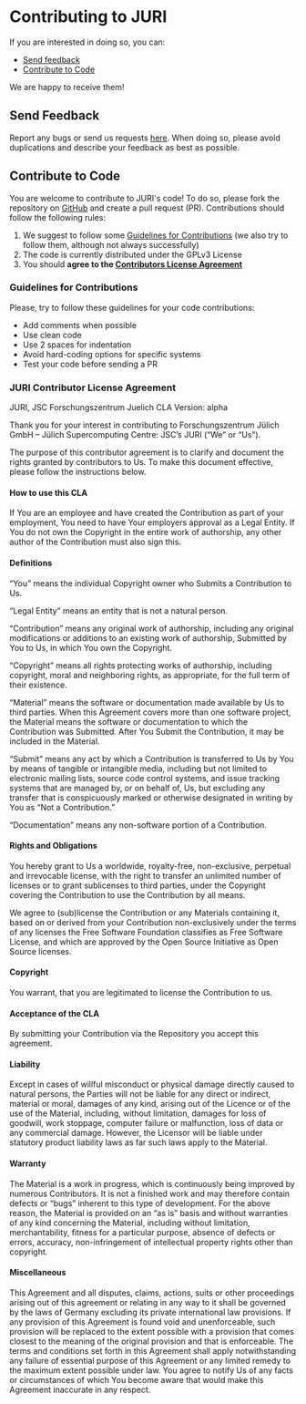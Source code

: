 # Contributing to JURI

If you are interested in doing so, you can:

- [Send feedback](#send-feedback)
- [Contribute to Code](#contribute-to-code)

We are happy to receive them!

## Send Feedback

Report any bugs or send us requests [here](https://github.com/FZJ-JSC/JURI/issues). When doing so, please avoid duplications and describe your feedback as best as possible.

## Contribute to Code

You are welcome to contribute to JURI's code! To do so, please fork the repository on [GitHub](https://github.com/FZJ-JSC/JURI) and create a pull request (PR). Contributions should follow the following rules:

1.  We suggest to follow some [Guidelines for Contributions](#guidelines-for-contributions) (we also try to follow them, although not always successfully)
2.  The code is currently distributed under the GPLv3 License
3.  You should **agree to the [Contributors License Agreement](#juri-contributor-license-agreement)**


### Guidelines for Contributions

Please, try to follow these guidelines for your code contributions:

-   Add comments when possible
-   Use clean code
-   Use 2 spaces for indentation
-   Avoid hard-coding options for specific systems
-   Test your code before sending a PR

### JURI Contributor License Agreement

JURI, JSC Forschungszentrum Juelich CLA Version: alpha

Thank you for your interest in contributing to Forschungszentrum Jülich GmbH – Jülich Supercomputing Centre: JSC’s JURI (“We” or “Us”).

The purpose of this contributor agreement is to clarify and document the rights granted by contributors to Us. To make this document effective, please follow the instructions below.

#### How to use this CLA

If You are an employee and have created the Contribution as part of your employment, You need to have Your employers approval as a Legal Entity. If You do not own the Copyright in the entire work of authorship, any other author of the Contribution must also sign this.

#### Definitions
“You” means the individual Copyright owner who Submits a Contribution to Us.

“Legal Entity” means an entity that is not a natural person.

“Contribution” means any original work of authorship, including any original modifications or additions to an existing work of authorship, Submitted by You to Us, in which You own the Copyright.

“Copyright” means all rights protecting works of authorship, including copyright, moral and neighboring rights, as appropriate, for the full term of their existence.

“Material” means the software or documentation made available by Us to third parties. When this Agreement covers more than one software project, the Material means the software or documentation to which the Contribution was Submitted. After You Submit the Contribution, it may be included in the Material.

“Submit” means any act by which a Contribution is transferred to Us by You by means of tangible or intangible media, including but not limited to electronic mailing lists, source code control systems, and issue tracking systems that are managed by, or on behalf of, Us, but excluding any transfer that is conspicuously marked or otherwise designated in writing by You as “Not a Contribution.”

“Documentation” means any non-software portion of a Contribution.

#### Rights and Obligations

You hereby grant to Us a worldwide, royalty-free, non-exclusive, perpetual and irrevocable license, with the right to transfer an unlimited number of licenses or to grant sublicenses to third parties, under the Copyright covering the Contribution to use the Contribution by all means.

We agree to (sub)license the Contribution or any Materials containing it, based on or derived from your Contribution non-exclusively under the terms of any licenses the Free Software Foundation classifies as Free Software License, and which are approved by the Open Source Initiative as Open Source licenses.

#### Copyright

You warrant, that you are legitimated to license the Contribution to us.

#### Acceptance of the CLA

By submitting your Contribution via the Repository you accept this agreement.

#### Liability

Except in cases of willful misconduct or physical damage directly caused to natural persons, the Parties will not be liable for any direct or indirect, material or moral, damages of any kind, arising out of the Licence or of the use of the Material, including, without limitation, damages for loss of goodwill, work stoppage, computer failure or malfunction, loss of data or any commercial damage. However, the Licensor will be liable under statutory product liability laws as far such laws apply to the Material.

#### Warranty

The Material is a work in progress, which is continuously being improved by numerous Contributors. It is not a finished work and may therefore contain defects or “bugs” inherent to this type of development.
For the above reason, the Material is provided on an “as is” basis and without warranties of any kind concerning the Material, including without limitation, merchantability, fitness for a particular purpose, absence of defects or errors, accuracy, non-infringement of intellectual property rights other than copyright.

#### Miscellaneous

This Agreement and all disputes, claims, actions, suits or other proceedings arising out of this agreement or relating in any way to it shall be governed by the laws of Germany excluding its private international law provisions.
If any provision of this Agreement is found void and unenforceable, such provision will be replaced to the extent possible with a provision that comes closest to the meaning of the original provision and that is enforceable. The terms and conditions set forth in this Agreement shall apply notwithstanding any failure of essential purpose of this Agreement or any limited remedy to the maximum extent possible under law.
You agree to notify Us of any facts or circumstances of which You become aware that would make this Agreement inaccurate in any respect.
